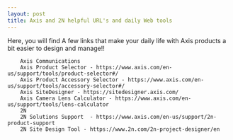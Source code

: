 ```yaml
---
layout: post
title: Axis and 2N helpful URL's and daily Web tools
---
```


Here, you will find A few links that make your daily life with Axis products a bit easier to design and manage!!


```console
    Axis Communications  
    Axis Product Selector - https://www.axis.com/en-us/support/tools/product-selector#/  
    Axis Product Accessory Selector - https://www.axis.com/en-us/support/tools/accessory-selector#/   
    Axis SiteDesigner - https://sitedesigner.axis.com/   
    Axis Camera Lens Calculator - https://www.axis.com/en-us/support/tools/lens-calculator  
    2N
    2N Solutions Support  - https://www.axis.com/en-us/support/2n-product-support  
    2N Site Design Tool - https://www.2n.com/2n-project-designer/en  

```